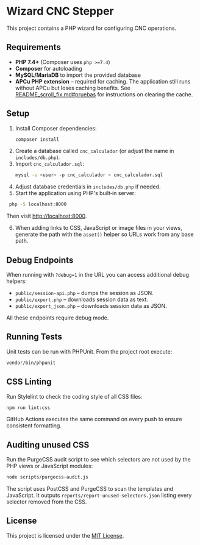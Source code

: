 # Wizard CNC Stepper

This project contains a PHP wizard for configuring CNC operations.

## Requirements

- **PHP 7.4+** (Composer uses `php >=7.4`)
- **Composer** for autoloading
- **MySQL/MariaDB** to import the provided database
- **APCu PHP extension** – required for caching. The application still runs
  without APCu but loses caching benefits. See
  [README_scroll_fix.md#pruebas](README_scroll_fix.md#pruebas) for instructions
  on clearing the cache.

## Setup

1. Install Composer dependencies:
   ```bash
   composer install
   ```
2. Create a database called `cnc_calculador` (or adjust the name in `includes/db.php`).
3. Import `cnc_calculador.sql`:
   ```bash
   mysql -u <user> -p cnc_calculador < cnc_calculador.sql
   ```
4. Adjust database credentials in `includes/db.php` if needed.
5. Start the application using PHP's built‑in server:
 ```bash
  php -S localhost:8000
  ```
  Then visit [http://localhost:8000](http://localhost:8000).

6. When adding links to CSS, JavaScript or image files in your views, generate the
   path with the `asset()` helper so URLs work from any base path.

## Debug Endpoints

When running with `?debug=1` in the URL you can access additional debug helpers:

- `public/session-api.php` – dumps the session as JSON.
- `public/export.php` – downloads session data as text.
- `public/export_json.php` – downloads session data as JSON.

All these endpoints require debug mode.

## Running Tests

Unit tests can be run with PHPUnit. From the project root execute:

```bash
vendor/bin/phpunit
```

## CSS Linting

Run Stylelint to check the coding style of all CSS files:

```bash
npm run lint:css
```

GitHub Actions executes the same command on every push to ensure consistent formatting.

## Auditing unused CSS

Run the PurgeCSS audit script to see which selectors are not used by the PHP views or JavaScript modules:

```bash
node scripts/purgecss-audit.js
```

The script uses PostCSS and PurgeCSS to scan the templates and JavaScript. It outputs `reports/report-unused-selectors.json` listing every selector removed from the CSS.

## License

This project is licensed under the [MIT License](LICENSE).

